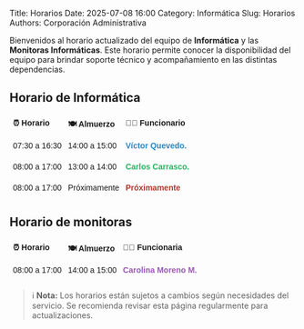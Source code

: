 Title: Horarios
Date: 2025-07-08 16:00
Category: Informática
Slug: Horarios
Authors: Corporación Administrativa

Bienvenidos al horario actualizado del equipo de **Informática** y las **Monitoras Informáticas**. Este horario permite conocer la disponibilidad del equipo para brindar soporte técnico y acompañamiento en las distintas dependencias.

## Horario de Informática

<style type="text/css">
.tg  {border-collapse:collapse;border-spacing:0;}
.tg td{border-color:black;border-style:solid;border-width:1px;font-family:Arial, sans-serif;font-size:14px;
  overflow:hidden;padding:5px 5px;word-break:normal;}
.tg th{border-color:black;border-style:solid;border-width:1px;font-family:Arial, sans-serif;font-size:14px;
  font-weight:normal;overflow:hidden;padding:5px 5px;word-break:normal;}
.tg .tg-km2t{border-color:#ffffff;font-weight:bold;text-align:left;vertical-align:top}
.tg .tg-zv4m{border-color:#ffffff;text-align:left;vertical-align:top}
</style>
<table class="tg"><thead>
  <tr>
    <th class="tg-km2t">⏰ Horario</th>
    <th class="tg-km2t">🍽️ Almuerzo</th>
    <th class="tg-km2t">👨‍💻 Funcionario</th>
  </tr></thead>
<tbody>
  <tr>
    <td class="tg-zv4m">07:30 a 16:30 </td>
    <td class="tg-zv4m">14:00 a 15:00</td>
    <td class="tg-zv4m" style="color:#2E86C1"><strong>Víctor Quevedo.</strong></td>
  </tr>
  <tr>
    <td class="tg-zv4m">08:00 a 17:00</td>
    <td class="tg-zv4m">13:00 a 14:00</td>
    <td class="tg-zv4m" style="color:#28B463"><strong>Carlos Carrasco.</strong></td>
  </tr>
  <tr>
    <td class="tg-zv4m">08:00 a 17:00</td>
    <td class="tg-zv4m">Próximamente</td>
    <td class="tg-zv4m" style="color:#B03A2E"><strong>Próximamente</strong></td>
  </tr>
</tbody>
</table>

## Horario de monitoras

<style type="text/css">
.tg  {border-collapse:collapse;border-spacing:0;}
.tg td{border-color:black;border-style:solid;border-width:1px;font-family:Arial, sans-serif;font-size:14px;
  overflow:hidden;padding:10px 5px;word-break:normal;}
.tg th{border-color:black;border-style:solid;border-width:1px;font-family:Arial, sans-serif;font-size:14px;
  font-weight:normal;overflow:hidden;padding:5px 5px;word-break:normal;}
.tg .tg-0pky{border-color:#ffffff;text-align:left;vertical-align:top}
.tg .tg-0p1ky{border-color:#ffffff;font-weight:bold;text-align:left;vertical-align:top}
</style>
<table class="tg"><thead>
  <tr>
    <th class="tg-0p1ky">⏰ Horario</th>
    <th class="tg-0p1ky">🍽️ Almuerzo</th>
    <th class="tg-0p1ky">👩‍💼 Funcionaria</th>
  </tr></thead>
<tbody>
  <tr>
    <td class="tg-0pky">08:00 a 17:00</td>
    <td class="tg-0pky">14:00 a 15:00</td>
    <td class="tg-0pky" style="color:#9B59B6"><strong>Carolina Moreno M.</strong></td>
  </tr>
</tbody>
</table>

> ℹ️ **Nota:** Los horarios están sujetos a cambios según necesidades del servicio. Se recomienda revisar esta página regularmente para actualizaciones.

